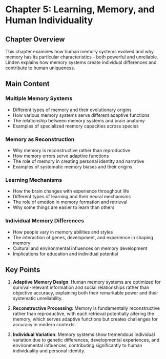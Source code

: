 # Chapter 5: Learning, Memory, and Human Individuality

## Chapter Overview
This chapter examines how human memory systems evolved and why memory has its particular characteristics - both powerful and unreliable. Linden explains how memory systems create individual differences and contribute to human uniqueness.

## Main Content

### Multiple Memory Systems
- Different types of memory and their evolutionary origins
- How various memory systems serve different adaptive functions
- The relationship between memory systems and brain anatomy
- Examples of specialized memory capacities across species

### Memory as Reconstruction
- Why memory is reconstructive rather than reproductive
- How memory errors serve adaptive functions
- The role of memory in creating personal identity and narrative
- Examples of systematic memory biases and their origins

### Learning Mechanisms
- How the brain changes with experience throughout life
- Different types of learning and their neural mechanisms
- The role of emotion in memory formation and retrieval
- Why some things are easier to learn than others

### Individual Memory Differences
- How people vary in memory abilities and styles
- The interaction of genes, development, and experience in shaping memory
- Cultural and environmental influences on memory development
- Implications for education and individual potential

## Key Points

1. **Adaptive Memory Design**: Human memory systems are optimized for survival-relevant information and social relationships rather than objective accuracy, explaining both their remarkable power and their systematic unreliability.

2. **Reconstructive Processing**: Memory is fundamentally reconstructive rather than reproductive, with each retrieval potentially altering the memory, which serves adaptive functions but creates challenges for accuracy in modern contexts.

3. **Individual Variation**: Memory systems show tremendous individual variation due to genetic differences, developmental experiences, and environmental influences, contributing significantly to human individuality and personal identity.